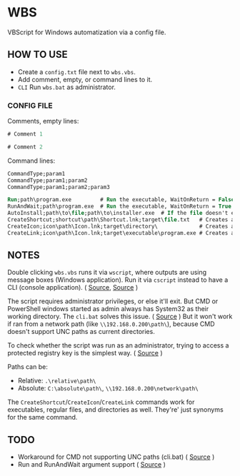 # WBS

VBScript for Windows automatization via a config file.

## HOW TO USE

* Create a `config.txt` file next to `wbs.vbs`.
* Add comment, empty, or command lines to it.
* `CLI` Run `wbs.bat` as administrator.

### CONFIG FILE

Comments, empty lines:

```ps
# Comment 1

# Comment 2
```

Command lines:

```ps
CommandType;param1
CommandType;param1;param2
CommandType;param1;param2;param3
```

```ps
Run;path\program.exe         # Run the executable, WaitOnReturn = False
RunAndWait;path\program.exe  # Run the executable, WaitOnReturn = True
AutoInstall;path\to\file;path\to\installer.exe  # If the file doesn't exist, runs the installer
CreateShortcut;shortcut\path\Shortcut.lnk;target\file.txt   # Creates a shortcut
CreateIcon;icon\path\Icon.lnk;target\directory\             # Creates a shortcut
CreateLink;icon\path\Icon.lnk;target\executable\program.exe # Creates a shortcut
```

## NOTES

Double clicking `wbs.vbs` runs it via `wscript`, where outputs are using message boxes (Windows application). Run it via `cscript` instead to have a CLI (console application). ( [Source](https://stackoverflow.com/a/9062764), [Source](http://scripts.dragon-it.co.uk/scripts.nsf/MainFrame?OpenFrameSet&Frame=East&Src=%2Fscripts.nsf%2Fdocs%2Fvbscript-writing-to-stdout-stderr!OpenDocument%26AutoFramed) )

The script requires administrator privileges, or else it'll exit. But CMD or PowerShell windows started as admin always has System32 as their working directory. The `cli.bat` solves this issue. ( [Source](https://stackoverflow.com/a/30256894) ) But it won't work if ran from a network path (like `\\192.168.0.200\path\`), because CMD doesn't support UNC paths as current directories.

To check whether the script was run as an administrator, trying to access a protected registry key is the simplest way. ( [Source](https://stackoverflow.com/a/45069476) )

Paths can be:
 * Relative: `.\relative\path\`
 * Absolute: `C:\absolute\path\`, `\\192.168.0.200\network\path\`

The `CreateShortcut`/`CreateIcon`/`CreateLink` commands work for executables, regular files, and directories as well. They're' just synonyms for the same command.

## TODO

* Workaround for CMD not supporting UNC paths (cli.bat) ( [Source](https://superuser.com/questions/282963/browse-an-unc-path-using-windows-cmd-without-mapping-it-to-a-network-drive) )
* Run and RunAndWait argument support ( [Source](https://stackoverflow.com/a/56288141) )
